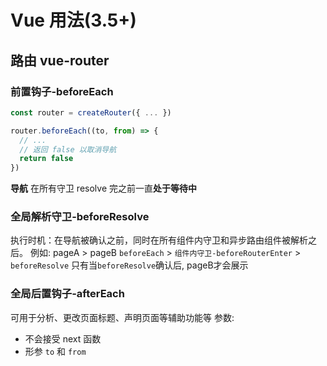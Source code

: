 # Vue 用法(3.5+)
## 路由 vue-router
### 前置钩子-beforeEach
```js
const router = createRouter({ ... })

router.beforeEach((to, from) => {
  // ...
  // 返回 false 以取消导航
  return false
})
```
**导航** 在所有守卫 resolve 完之前一直**处于等待中**


### 全局解析守卫-beforeResolve

执行时机：在导航被确认之前，同时在所有组件内守卫和异步路由组件被解析之后。
例如: pageA > pageB
`beforeEach` > `组件内守卫-beforeRouterEnter` > `beforeResolve`
只有当`beforeResolve`确认后, pageB才会展示

### 全局后置钩子-afterEach
可用于分析、更改页面标题、声明页面等辅助功能等
参数:
- 不会接受 next 函数
- 形参 `to` 和 `from`